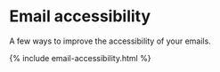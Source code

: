 # Email accessibility

A few ways to improve the accessibility of your emails.

{% include email-accessibility.html %}
